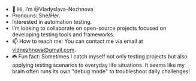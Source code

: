 - 👋 Hi, I’m @Vladyslava-Nezhnova
-  Pronouns: She/Her.
-  Interested in automation testing.
-  I’m looking to collaborate on open-source projects focused on developing testing tools and frameworks.
- 📫 How to reach me: You can contact me via email at vldnezhnova@gmail.com.
- ☘️ Fun fact: Sometimes I catch myself not only testing projects but also applying testing scenarios to everyday life situations.
  It seems like my brain often runs its own "debug mode" to troubleshoot daily challenges!

<!---
Vladyslava-Nezhnova/Vladyslava-Nezhnova is a ✨ special ✨ repository because its `README.md` (this file) appears on your GitHub profile.
You can click the Preview link to take a look at your changes.
--->
